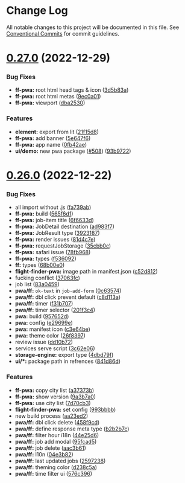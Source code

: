 # Change Log

All notable changes to this project will be documented in this file.
See [Conventional Commits](https://conventionalcommits.org) for commit guidelines.

# [0.27.0](https://github.com/AliMD/flight-finder/compare/v0.26.0...v0.27.0) (2022-12-29)

### Bug Fixes

- **ff-pwa:** root html head tags & icon ([3d5b83a](https://github.com/AliMD/flight-finder/commit/3d5b83a569f2d001e31eee0b5782d60321aa453f))
- **ff-pwa:** root html metas ([9ec0a01](https://github.com/AliMD/flight-finder/commit/9ec0a0168d19c716213acc9a5ab454404024a523))
- **ff-pwa:** viewport ([dba2530](https://github.com/AliMD/flight-finder/commit/dba2530b0b040c48d213844ef4833e6ac90ed405))

### Features

- **element:** export from lit ([21f15d8](https://github.com/AliMD/flight-finder/commit/21f15d86319a40fab02d86f24a1451c056f36a7c))
- **ff-pwa:** add banner ([5e647f6](https://github.com/AliMD/flight-finder/commit/5e647f60c49bddae4ed8d78d67377264465b2adc))
- **ff-pwa:** app name ([0fb42ae](https://github.com/AliMD/flight-finder/commit/0fb42ae3001efbee91d98058816296106373c9b1))
- **ui/demo:** new pwa package ([#508](https://github.com/AliMD/flight-finder/issues/508)) ([93b9722](https://github.com/AliMD/flight-finder/commit/93b972254845756d339574f4eec909807e69b3c4))

# [0.26.0](https://github.com/AliMD/flight-finder/compare/v0.25.0...v0.26.0) (2022-12-22)

### Bug Fixes

- all import without .js ([fa739ab](https://github.com/AliMD/flight-finder/commit/fa739ab23f67bae1d10bfcc146920b71377a26fc))
- **ff-pwa:** build ([565f6d1](https://github.com/AliMD/flight-finder/commit/565f6d1f68bb7268d7980893b15f33bf1dc85d0c))
- **ff-pwa:** job-item title ([6f6633d](https://github.com/AliMD/flight-finder/commit/6f6633dd32f879329f5b208d38ad6a62b54ed6be))
- **ff-pwa:** JobDetail destination ([ad983f7](https://github.com/AliMD/flight-finder/commit/ad983f7960da79c44e3c3b565e640be659c0fc43))
- **ff-pwa:** JobResult type ([3923187](https://github.com/AliMD/flight-finder/commit/3923187a1de217b04fc28521488d6ff26e2749f5))
- **ff-pwa:** render issues ([81d4c7e](https://github.com/AliMD/flight-finder/commit/81d4c7ea875e759a2b9a86f49a143617bffe9b2c))
- **ff-pwa:** requestJobStorage ([35cbb0c](https://github.com/AliMD/flight-finder/commit/35cbb0c9429561028b77dcf578d67e9196fd77b3))
- **ff-pwa:** safari issue ([78fb968](https://github.com/AliMD/flight-finder/commit/78fb9689af4e003268f1d8b62473f2ae6cf9e8f8))
- **ff-pwa:** types ([f536092](https://github.com/AliMD/flight-finder/commit/f5360922d8f86f9e3753ab46b5717b0194545c0a))
- **ff:** types ([68b00e0](https://github.com/AliMD/flight-finder/commit/68b00e0e53e3fe7639d7eb0f4966d6192be453e4))
- **flight-finder-pwa:** image path in manifest.json ([c52d812](https://github.com/AliMD/flight-finder/commit/c52d81266bb1fb3ec9b81a574c16f89519825786))
- fucking conflict ([37063fc](https://github.com/AliMD/flight-finder/commit/37063fc4c535d9b653905b94b2993f0a7aa62566))
- job list ([83a0459](https://github.com/AliMD/flight-finder/commit/83a0459ff609a722f77a2c0cf57d9f83fa33cdcf))
- **pwa/ff:** `ok-text` in `job-add-form` ([0c63574](https://github.com/AliMD/flight-finder/commit/0c63574f8d23c5efcdee2d0bb8a0670a7d034182))
- **pwa/ff:** dbl click prevent default ([c8d113a](https://github.com/AliMD/flight-finder/commit/c8d113a76ef5cd1cf97f69792c08a16f88a6701c))
- **pwa/ff:** timer ([f31b707](https://github.com/AliMD/flight-finder/commit/f31b707df599a390203579d8f77156fb6f2f3b19))
- **pwa/ff:** timer selector ([201f3c4](https://github.com/AliMD/flight-finder/commit/201f3c48ecbe6a657bd3c7ac0d1a42e276b7d69d))
- **pwa:** build ([957652d](https://github.com/AliMD/flight-finder/commit/957652de7df6bf816d4f40211aa37b5fd371b77d))
- **pwa:** config ([e29699e](https://github.com/AliMD/flight-finder/commit/e29699e87589e1abc625b9cf5e24f1721525d126))
- **pwa:** manifest icon ([c3e64be](https://github.com/AliMD/flight-finder/commit/c3e64bed745b683233d232c37662cd7add1a1ceb))
- **pwa:** theme color ([26f8397](https://github.com/AliMD/flight-finder/commit/26f839703bf0d821ff8991632599da268d979c7a))
- review issue ([dd10b72](https://github.com/AliMD/flight-finder/commit/dd10b722fcc7bb01ceb40ebcf54d9a7fbc94139b))
- services serve script ([3c62e06](https://github.com/AliMD/flight-finder/commit/3c62e06ec594ec7da171fc39ec77787e3bd29a0c))
- **storage-engine:** export type ([4dbd79f](https://github.com/AliMD/flight-finder/commit/4dbd79f746484c870f877b98d556930e9c35b3f9))
- **ui/\*:** package path in refrences ([841d86d](https://github.com/AliMD/flight-finder/commit/841d86dc2555fdc86a950b490ea2eb9fffe4df2d))

### Features

- **ff-pwa:** copy city list ([a37373b](https://github.com/AliMD/flight-finder/commit/a37373b7ec60bfdb340beb695bf8311f8b94d0ee))
- **ff-pwa:** show version ([9a3b7a0](https://github.com/AliMD/flight-finder/commit/9a3b7a07b5d7218bee21bfcc875c7ad2564cd988))
- **ff-pwa:** use city list ([7d70cb3](https://github.com/AliMD/flight-finder/commit/7d70cb35b97fab14b1e026ea93ab9654e4ee3f1e))
- **flight-finder-pwa:** set config ([993bbbb](https://github.com/AliMD/flight-finder/commit/993bbbb4100553605665af427113c18fbfa1534c))
- new build process ([aa23ed2](https://github.com/AliMD/flight-finder/commit/aa23ed256824b9b4409e51a3213d6e67f2aeb8a3))
- **pwa/ff:** dbl click delete ([458f9cd](https://github.com/AliMD/flight-finder/commit/458f9cdc7b0633b1fba1764a0321f5e60bdeaf8c))
- **pwa/ff:** define response meta type ([b2b2b7c](https://github.com/AliMD/flight-finder/commit/b2b2b7c0171191905b0e03f9d8d9f231c10c6a7d))
- **pwa/ff:** filter hour i18n ([44e25d6](https://github.com/AliMD/flight-finder/commit/44e25d6a8e689822fe1686e82b34d1a61cf8830a))
- **pwa/ff:** job add modal ([95fcad5](https://github.com/AliMD/flight-finder/commit/95fcad588257ab2d1a54c664b7b1f79cd5d4ea98))
- **pwa/ff:** job delete ([aac3b61](https://github.com/AliMD/flight-finder/commit/aac3b619398fa6d15db9a10fc7cbe61dbffabe62))
- **pwa/ff:** l10n ([04e3b82](https://github.com/AliMD/flight-finder/commit/04e3b82fec62de7c5dda155e9113792115d45d57))
- **pwa/ff:** last updated jobs ([2597238](https://github.com/AliMD/flight-finder/commit/259723826e79f1183d0c05bebe3d25b9c9fcc60f))
- **pwa/ff:** theming color ([d238c5a](https://github.com/AliMD/flight-finder/commit/d238c5af9e23e726b45c14a4379c780ff65c3125))
- **pwa/ff:** time filter ui ([576c396](https://github.com/AliMD/flight-finder/commit/576c3966eb753fd5104e1d33be6c912f520f005e))
